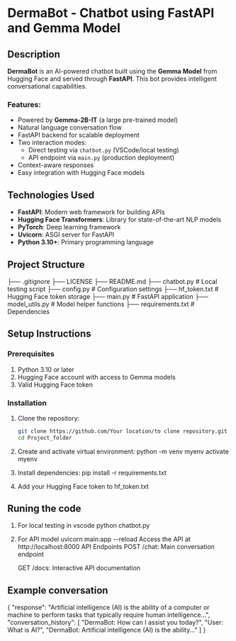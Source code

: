 
# DermaBot - Chatbot using FastAPI and Gemma Model 

## Description

**DermaBot** is an AI-powered chatbot built using the **Gemma Model** from Hugging Face and served through **FastAPI**. This bot provides intelligent conversational capabilities.

### Features:
- Powered by **Gemma-2B-IT** (a large pre-trained model)
- Natural language conversation flow
- FastAPI backend for scalable deployment
- Two interaction modes:
  - Direct testing via `chatbot.py` (VSCode/local testing)
  - API endpoint via `main.py` (production deployment)
- Context-aware responses
- Easy integration with Hugging Face models

## Technologies Used

- **FastAPI**: Modern web framework for building APIs
- **Hugging Face Transformers**: Library for state-of-the-art NLP models
- **PyTorch**: Deep learning framework
- **Uvicorn**: ASGI server for FastAPI
- **Python 3.10+**: Primary programming language

## Project Structure
├── .gitignore
├── LICENSE
├── README.md
├── chatbot.py # Local testing script
├── config.py # Configuration settings
├── hf_token.txt # Hugging Face token storage
├── main.py # FastAPI application
├── model_utils.py # Model helper functions
├── requirements.txt # Dependencies


## Setup Instructions

### Prerequisites

1. Python 3.10 or later
2. Hugging Face account with access to Gemma models
3. Valid Hugging Face token

### Installation

1. Clone the repository:
   ```bash
   git clone https://github.com/Your location/to clone repository.git
   cd Project_folder
   
2. Create and activate virtual environment:
    python -m venv myenv
	activate myenv 
	
3. Install dependencies:
      pip install -r requirements.txt
	  
4. Add your Hugging Face token to hf_token.txt


## Runing the code
1. For local testing in vscode 
     python chatbot.py
2. For API model
     uvicorn main:app --reload
	 Access the API at http://localhost:8000
	 API Endpoints
     POST /chat: Main conversation endpoint

     GET /docs: Interactive API documentation
	 

## Example conversation 
  {
  "response": "Artificial intelligence (AI) is the ability of a computer or machine to perform tasks that typically require human intelligence...",
  "conversation_history": [
    "DermaBot: How can I assist you today?",
    "User: What is AI?",
    "DermaBot: Artificial intelligence (AI) is the ability..."
  ]
} 